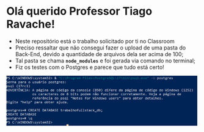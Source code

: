 # Olá querido Professor Tiago Ravache!

- Neste repositório está o trabalho solicitado por ti no Classroom
- Preciso ressaltar que não consegui fazer o upload de uma pasta do Back-End, devido a quantidade de arquivos dela ser acima de 100;
- Tal pasta se chama **`node_modules`** e foi gerada via comando no terminal;
- Fiz os testes com o Postgres e parece que tudo está certo!

<img src="postgres1.png" alt="Descrição da Imagem" width="500px">

